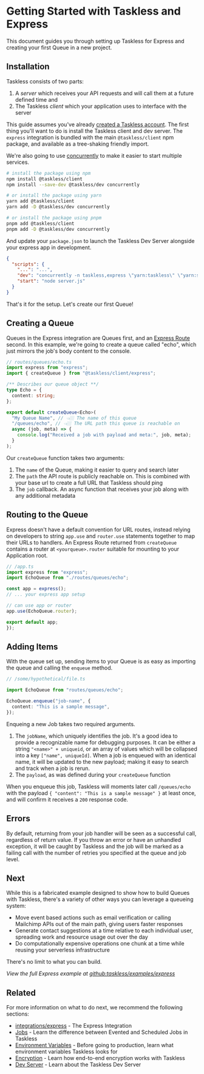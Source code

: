 # Getting Started with Taskless and Express

This document guides you through setting up Taskless for Express and creating your first Queue in a new project.

## Installation

Taskless consists of two parts:

1. A _server_ which receives your API requests and will call them at a future defined time and
2. The Taskless _client_ which your application uses to interface with the server

This guide assumes you've already [created a Taskless account](https://taskless.io). The first thing you'll want to do is install the Taskless client and dev server. The `express` integration is bundled with the main `@taskless/client` npm package, and available as a tree-shaking friendly import.

We're also going to use [concurrently](https://www.npmjs.com/package/concurrently) to make it easier to start multiple services.

```sh
# install the package using npm
npm install @taskless/client
npm install --save-dev @taskless/dev concurrently

# or install the package using yarn
yarn add @taskless/client
yarn add -D @taskless/dev concurrently

# or install the package using pnpm
pnpm add @taskless/client
pnpm add -D @taskless/dev concurrently
```

And update your `package.json` to launch the Taskless Dev Server alongside your express app in development.

```json
{
  "scripts": {
    "...": "...",
    "dev": "concurrently -n taskless,express \"yarn:taskless\" \"yarn:start\"",
    "start": "node server.js"
  }
}
```

That's it for the setup. Let's create our first Queue!

## Creating a Queue

Queues in the Express integration are Queues first, and an [Express Route](https://expressjs.com/en/4x/api.html#router) second. In this example, we're going to create a queue called "echo", which just mirrors the job's body content to the console.

```ts
// routes/queues/echo.ts
import express from "express";
import { createQueue } from "@taskless/client/express";

/** Describes our queue object **/
type Echo = {
  content: string;
};

export default createQueue<Echo>(
  "My Queue Name", // 👈🏼 The name of this queue
  "/queues/echo", // 👈🏼 The URL path this queue is reachable on
  async (job, meta) => {
    console.log("Received a job with payload and meta:", job, meta);
  }
);
```

Our `createQueue` function takes two arguments:

1. The `name` of the Queue, making it easier to query and search later
2. The `path` the API route is publicly reachable on. This is combined with your base url to create a full URL that Taskless should ping
3. The `job` callback. An async function that receives your job along with any additional metadata

## Routing to the Queue

Express doesn't have a default convention for URL routes, instead relying on developers to string `app.use` and `router.use` statements together to map their URLs to handlers. An Express Route returned from `createQueue` contains a router at `<yourqueue>.router` suitable for mounting to your Application root.

```ts
// /app.ts
import express from "express";
import EchoQueue from "./routes/queues/echo";

const app = express();
// ... your express app setup

// can use app or router
app.use(EchoQueue.router);

export default app;
});
```

## Adding Items

With the queue set up, sending items to your Queue is as easy as importing the queue and calling the `enqueue` method.

```ts
// /some/hypothetical/file.ts

import EchoQueue from "routes/queues/echo";

EchoQueue.enqueue("job-name", {
  content: "This is a sample message",
});
```

Enqueing a new Job takes two required arguments.

1. The `jobName`, which uniquely identifies the job. It's a good idea to provide a recognizable name for debugging purposes. It can be either a string `"<name>" + uniqueid`, or an array of values which will be collapsed into a key `["name", uniqueId]`. When a job is enqueued with an identical name, it will be updated to the new payload; making it easy to search and track when a job is rerun.
2. The `payload`, as was defined during your `createQueue` function

When you enqueue this job, Taskless will moments later call `/queues/echo` with the payload `{ "content": "This is a sample message" }` at least once, and will confirm it receives a `200` response code.

## Errors

By default, returning from your job handler will be seen as a successful call, regardless of return value. If you throw an error or have an unhandled exception, it will be caught by Taskless and the job will be marked as a failing call with the number of retries you specified at the queue and job level.

## Next

While this is a fabricated example designed to show how to build Queues with Taskless, there's a variety of other ways you can leverage a queueing system:

- Move event based actions such as email verification or calling Mailchimp APIs out of the main path, giving users faster responses
- Generate contact suggestions at a time relative to each individual user, spreading work and resource usage out over the day
- Do computationally expensive operations one chunk at a time while reusing your serverless infrastructure

There's no limit to what you can build.

_View the full Express example at [github:taskless/examples/express](https://github.com/taskless/taskless/tree/main/examples/express)_

## Related

For more information on what to do next, we recommend the following sections:

- [integrations/express](/docs/api/integrations/express.md) - The Express Integration
- [Jobs](/docs/concepts/jobs.md) - Learn the difference between Evented and Scheduled Jobs in Taskless
- [Environment Variables](/docs/api/env.md) - Before going to production, learn what environment variables Taskless looks for
- [Encryption](/docs/concepts/encryption.md) - Learn how end-to-end encryption works with Taskless
- [Dev Server](/docs/features/dev-server.md) - Learn about the Taskless Dev Server
